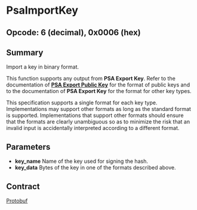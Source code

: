 <!--
  -- Copyright (c) 2019, Arm Limited, All Rights Reserved
  -- SPDX-License-Identifier: Apache-2.0
  --
  -- Licensed under the Apache License, Version 2.0 (the "License"); you may
  -- not use this file except in compliance with the License.
  -- You may obtain a copy of the License at
  --
  -- http://www.apache.org/licenses/LICENSE-2.0
  --
  -- Unless required by applicable law or agreed to in writing, software
  -- distributed under the License is distributed on an "AS IS" BASIS, WITHOUT
  -- WARRANTIES OR CONDITIONS OF ANY KIND, either express or implied.
  -- See the License for the specific language governing permissions and
  -- limitations under the License.
--->
# PsaImportKey

## Opcode: 6 (decimal), 0x0006 (hex)

## Summary

Import a key in binary format.

This function supports any output from **PSA Export Key**. Refer to the documentation of [**PSA Export Public Key**](psa_export_public_key.md) for the format of public keys and to the documentation of **PSA Export Key** for the format for other key types.

This specification supports a single format for each key type. Implementations may support other formats as long as the standard format is supported. Implementations that support other formats should ensure that the formats are clearly unambiguous so as to minimize the risk that an invalid input is accidentally interpreted according to a different format.

## Parameters

* **key_name**  Name of the key used for signing the hash.
* **key_data**  Bytes of the key in one of the formats described above.

## Contract

[Protobuf](https://github.com/parallaxsecond/parsec-operations/blob/master/protobuf/import_key.proto)

